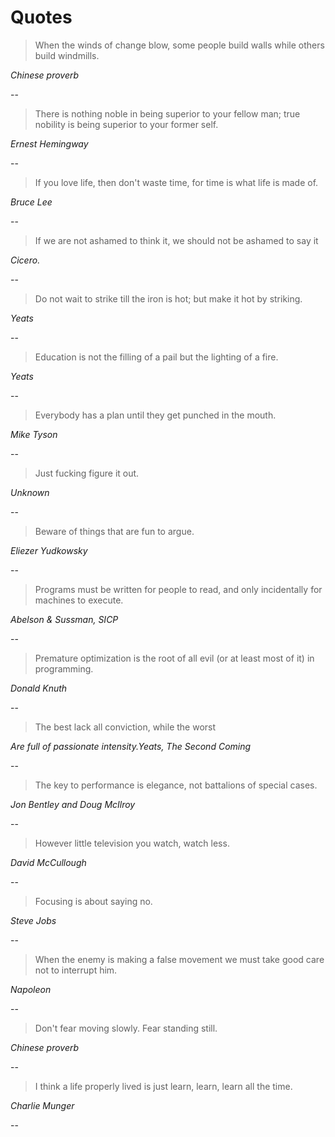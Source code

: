 # Quotes

> When the winds of change blow, some people build walls while others build windmills.  

_Chinese proverb_

--

> There is nothing noble in being superior to your fellow man; true nobility is being superior to your former self.  

_Ernest Hemingway_

--

> If you love life, then don't waste time, for time is what life is made of.  

_Bruce Lee_

--

> If we are not ashamed to think it, we should not be ashamed to say it  

_Cicero._

--

> Do not wait to strike till the iron is hot; but make it hot by striking.  

_Yeats_

--

> Education is not the filling of a pail but the lighting of a fire.  

_Yeats_

--
> Everybody has a plan until they get punched in the mouth.  

_Mike Tyson_

--

> Just fucking figure it out.  

_Unknown_

--

> Beware of things that are fun to argue.  

_Eliezer Yudkowsky_

--

> Programs must be written for people to read, and only incidentally for machines to execute.  

_Abelson & Sussman, SICP_

--

> Premature optimization is the root of all evil (or at least most of it) in programming.  

_Donald Knuth_

--

> The best lack all conviction, while the worst  

_Are full of passionate intensity.Yeats, The Second Coming_

--

> The key to performance is elegance, not battalions of special cases.  

_Jon Bentley and Doug McIlroy_

--

> However little television you watch, watch less.  

_David McCullough_

--

> Focusing is about saying no.  

_Steve Jobs_

--

> When the enemy is making a false movement we must take good care not to interrupt him.  

_Napoleon_

--

> Don't fear moving slowly. Fear standing still.  

_Chinese proverb_

--

> I think a life properly lived is just learn, learn, learn all the time.  

_Charlie Munger_

--
